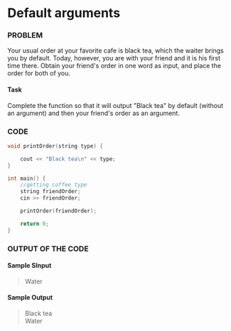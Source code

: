 # Default arguments

### PROBLEM

Your usual order at your favorite cafe is black tea, which the waiter brings you by default. Today, however, you are with your friend and it is his first time there. Obtain your friend's order in one word as input, and place the order for both of you.

#### Task

Complete the function so that it will output "Black tea" by default (without an argument) and then your friend's order as an argument.

### CODE

```cpp
void printOrder(string type) {

    cout << "Black tea\n" << type;
}

int main() {
    //getting coffee type
    string friendOrder;
    cin >> friendOrder;

    printOrder(friendOrder);

    return 0;
}
```

### OUTPUT OF THE CODE

#### Sample SInput

> Water<br>

#### Sample Output

> Black tea<br>
> Water<br>
